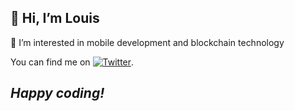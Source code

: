 ## 👋 Hi, I’m Louis

👀 I’m interested in mobile development and blockchain technology

You can find me on [![Twitter][1.2]][1].

## _Happy coding!_

[1.2]: http://i.imgur.com/wWzX9uB.png
[1]: https://twitter.com/louisborn_dev
